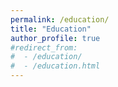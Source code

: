 ```yaml
---
permalink: /education/
title: "Education"
author_profile: true
#redirect_from: 
#  - /education/
#  - /education.html
---
```




